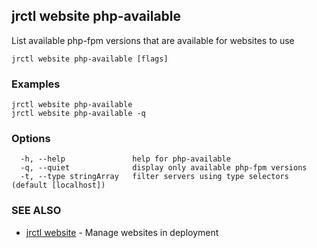 ## jrctl website php-available

List available php-fpm versions that are available for websites to use

```
jrctl website php-available [flags]
```

### Examples

```
jrctl website php-available
jrctl website php-available -q
```

### Options

```
  -h, --help               help for php-available
  -q, --quiet              display only available php-fpm versions
  -t, --type stringArray   filter servers using type selectors (default [localhost])
```

### SEE ALSO

* [jrctl website](jrctl_website.md)	 - Manage websites in deployment

